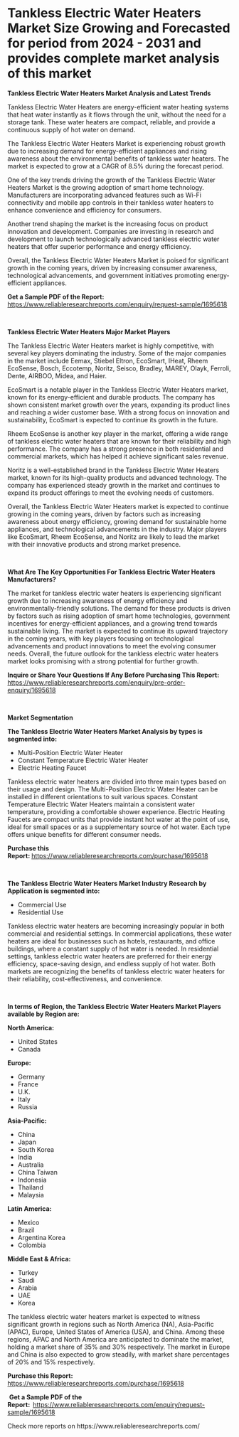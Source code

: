 <p><h1>Tankless Electric Water Heaters Market Size Growing and Forecasted for period from 2024 - 2031 and provides complete market analysis of this market</h1></p><p><strong>Tankless Electric Water Heaters Market Analysis and Latest Trends</strong></p>
<p><p>Tankless Electric Water Heaters are energy-efficient water heating systems that heat water instantly as it flows through the unit, without the need for a storage tank. These water heaters are compact, reliable, and provide a continuous supply of hot water on demand.</p><p>The Tankless Electric Water Heaters Market is experiencing robust growth due to increasing demand for energy-efficient appliances and rising awareness about the environmental benefits of tankless water heaters. The market is expected to grow at a CAGR of 8.5% during the forecast period.</p><p>One of the key trends driving the growth of the Tankless Electric Water Heaters Market is the growing adoption of smart home technology. Manufacturers are incorporating advanced features such as Wi-Fi connectivity and mobile app controls in their tankless water heaters to enhance convenience and efficiency for consumers.</p><p>Another trend shaping the market is the increasing focus on product innovation and development. Companies are investing in research and development to launch technologically advanced tankless electric water heaters that offer superior performance and energy efficiency.</p><p>Overall, the Tankless Electric Water Heaters Market is poised for significant growth in the coming years, driven by increasing consumer awareness, technological advancements, and government initiatives promoting energy-efficient appliances.</p></p>
<p><strong>Get a Sample PDF of the Report:&nbsp;</strong> <a href="https://www.reliableresearchreports.com/enquiry/request-sample/1695618">https://www.reliableresearchreports.com/enquiry/request-sample/1695618</a></p>
<p>&nbsp;</p>
<p><strong>Tankless Electric Water Heaters Major Market Players</strong></p>
<p><p>The Tankless Electric Water Heaters market is highly competitive, with several key players dominating the industry. Some of the major companies in the market include Eemax, Stiebel Eltron, EcoSmart, IHeat, Rheem EcoSense, Bosch, Eccotemp, Noritz, Seisco, Bradley, MAREY, Olayk, Ferroli, Dente, AIRBOO, Midea, and Haier.</p><p>EcoSmart is a notable player in the Tankless Electric Water Heaters market, known for its energy-efficient and durable products. The company has shown consistent market growth over the years, expanding its product lines and reaching a wider customer base. With a strong focus on innovation and sustainability, EcoSmart is expected to continue its growth in the future.</p><p>Rheem EcoSense is another key player in the market, offering a wide range of tankless electric water heaters that are known for their reliability and high performance. The company has a strong presence in both residential and commercial markets, which has helped it achieve significant sales revenue.</p><p>Noritz is a well-established brand in the Tankless Electric Water Heaters market, known for its high-quality products and advanced technology. The company has experienced steady growth in the market and continues to expand its product offerings to meet the evolving needs of customers.</p><p>Overall, the Tankless Electric Water Heaters market is expected to continue growing in the coming years, driven by factors such as increasing awareness about energy efficiency, growing demand for sustainable home appliances, and technological advancements in the industry. Major players like EcoSmart, Rheem EcoSense, and Noritz are likely to lead the market with their innovative products and strong market presence.</p></p>
<p>&nbsp;</p>
<p><strong>What Are The Key Opportunities For Tankless Electric Water Heaters Manufacturers?</strong></p>
<p><p>The market for tankless electric water heaters is experiencing significant growth due to increasing awareness of energy efficiency and environmentally-friendly solutions. The demand for these products is driven by factors such as rising adoption of smart home technologies, government incentives for energy-efficient appliances, and a growing trend towards sustainable living. The market is expected to continue its upward trajectory in the coming years, with key players focusing on technological advancements and product innovations to meet the evolving consumer needs. Overall, the future outlook for the tankless electric water heaters market looks promising with a strong potential for further growth.</p></p>
<p><strong>Inquire or Share Your Questions If Any Before Purchasing This Report:</strong> <a href="https://www.reliableresearchreports.com/enquiry/pre-order-enquiry/1695618">https://www.reliableresearchreports.com/enquiry/pre-order-enquiry/1695618</a></p>
<p>&nbsp;</p>
<p><strong>Market Segmentation</strong></p>
<p><strong>The Tankless Electric Water Heaters Market Analysis by types is segmented into:</strong></p>
<p><ul><li>Multi-Position Electric Water Heater</li><li>Constant Temperature Electric Water Heater</li><li>Electric Heating Faucet</li></ul></p>
<p><p>Tankless electric water heaters are divided into three main types based on their usage and design. The Multi-Position Electric Water Heater can be installed in different orientations to suit various spaces. Constant Temperature Electric Water Heaters maintain a consistent water temperature, providing a comfortable shower experience. Electric Heating Faucets are compact units that provide instant hot water at the point of use, ideal for small spaces or as a supplementary source of hot water. Each type offers unique benefits for different consumer needs.</p></p>
<p><strong>Purchase this Report:&nbsp;</strong><a href="https://www.reliableresearchreports.com/purchase/1695618">https://www.reliableresearchreports.com/purchase/1695618</a></p>
<p>&nbsp;</p>
<p><strong>The Tankless Electric Water Heaters Market Industry Research by Application is segmented into:</strong></p>
<p><ul><li>Commercial Use</li><li>Residential Use</li></ul></p>
<p><p>Tankless electric water heaters are becoming increasingly popular in both commercial and residential settings. In commercial applications, these water heaters are ideal for businesses such as hotels, restaurants, and office buildings, where a constant supply of hot water is needed. In residential settings, tankless electric water heaters are preferred for their energy efficiency, space-saving design, and endless supply of hot water. Both markets are recognizing the benefits of tankless electric water heaters for their reliability, cost-effectiveness, and convenience.</p></p>
<p>&nbsp;</p>
<p><strong>In terms of Region, the Tankless Electric Water Heaters Market Players available by Region are:</strong></p>
<p>
    <p> <strong> North America: </strong>
        <ul>
            <li>United States</li>
            <li>Canada</li>
        </ul>
        </p> 
    <p> <strong> Europe: </strong>
        <ul>
            <li>Germany</li>
            <li>France</li>
            <li>U.K.</li>
            <li>Italy</li>
            <li>Russia</li>
        </ul>
        </p> 
    <p> <strong> Asia-Pacific: </strong>
        <ul>
            <li>China</li>
            <li>Japan</li>
            <li>South Korea</li>
            <li>India</li>
            <li>Australia</li>
            <li>China Taiwan</li>
            <li>Indonesia</li>
            <li>Thailand</li>
            <li>Malaysia</li>
        </ul>
        </p> 
    <p> <strong> Latin America: </strong>
        <ul>
            <li>Mexico</li>
            <li>Brazil</li>
            <li>Argentina Korea</li>
            <li>Colombia</li>
        </ul>
        </p> 
    <p> <strong> Middle East & Africa: </strong>
        <ul>
            <li>Turkey</li>
            <li>Saudi</li>
            <li>Arabia</li>
            <li>UAE</li>
            <li>Korea</li>
        </ul>
    </p>
    </p>
<p><p>The tankless electric water heaters market is expected to witness significant growth in regions such as North America (NA), Asia-Pacific (APAC), Europe, United States of America (USA), and China. Among these regions, APAC and North America are anticipated to dominate the market, holding a market share of 35% and 30% respectively. The market in Europe and China is also expected to grow steadily, with market share percentages of 20% and 15% respectively.</p></p>
<p><strong>Purchase this Report: </strong><a href="https://www.reliableresearchreports.com/purchase/1695618">https://www.reliableresearchreports.com/purchase/1695618</a></p>
<p>&nbsp;<strong>Get a Sample PDF of the Report:&nbsp;&nbsp;</strong><a href="https://www.reliableresearchreports.com/enquiry/request-sample/1695618">https://www.reliableresearchreports.com/enquiry/request-sample/1695618</a></p>
<p><strong></strong></p>
<p>Check more reports on https://www.reliableresearchreports.com/</p>